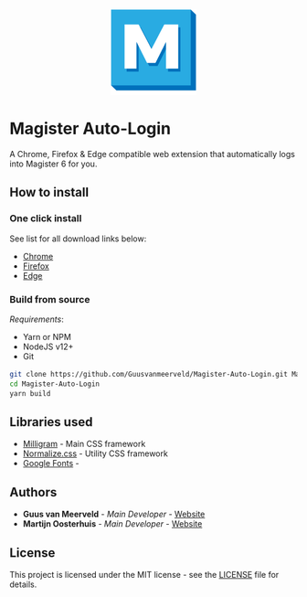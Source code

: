 <p align="center"><img src="src/icons/256x.png" width="150"></p>

# Magister Auto-Login

A Chrome, Firefox & Edge compatible web extension that automatically logs into Magister 6 for you.

## How to install

### One click install

See list for all download links below:

- [Chrome](https://chrome.google.com/webstore/detail/magister-auto-login/cekhhgcjpkahghpgeafhmkkjhidodplk)
- [Firefox](https://addons.mozilla.org/en-GB/firefox/addon/magister-auto-login/)
- [Edge]()

### Build from source

_Requirements_:

- Yarn or NPM
- NodeJS v12+
- Git

```bash
git clone https://github.com/Guusvanmeerveld/Magister-Auto-Login.git Magister-Auto-Login
cd Magister-Auto-Login
yarn build
```

## Libraries used

- [Milligram](https://milligram.io) - Main CSS framework
- [Normalize.css](https://necolas.github.io/normalize.css/) - Utility CSS framework
- [Google Fonts](https://fonts.google.com) -

## Authors

- **Guus van Meerveld** - _Main Developer_ - [Website](https://guusvanmeerveld.dev)
- **Martijn Oosterhuis** - _Main Developer_ - [Website](https://mboosterhuis.nl)

## License

This project is licensed under the MIT license - see the [LICENSE](LICENSE) file for details.
